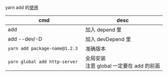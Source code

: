 yarn add 的[使用](https://classic.yarnpkg.com/en/docs/cli/add)

| cmd | desc |
| --- | --- |
| add | 加入 depend 里 |
| add --dev/-D | 加入 devDepend 里 |
| `yarn add package-name@1.2.3` | 准确版本 |
| `yarn global add http-server ` | 全局安装<br />注意 global 一定要在 add 的前面 |

